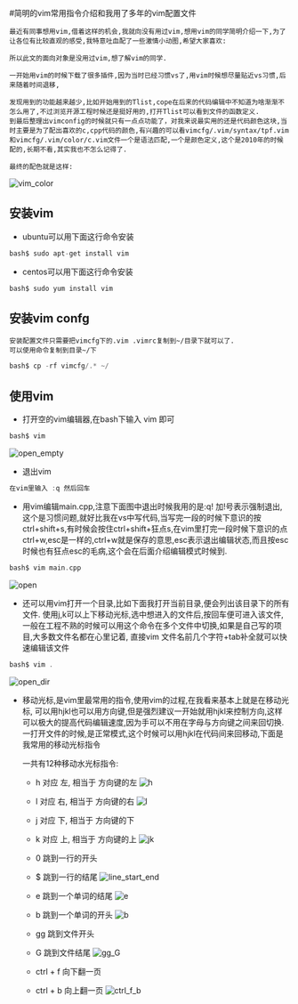 #简明的vim常用指令介绍和我用了多年的vim配置文件

	最近有同事想用vim,借着这样的机会,我就向没有用过vim,想用vim的同学简明介绍一下,为了让各位有比较直观的感受,我特意吐血配了一些激情小动图,希望大家喜欢:

	所以此文的面向对象是没用过vim,想了解vim的同学.

    一开始用vim的时候下载了很多插件,因为当时已经习惯vs了,用vim时候想尽量贴近vs习惯,后来随着时间退移, 

	发现用到的功能越来越少,比如开始用到的Tlist,cope在后来的代码编辑中不知道为啥渐渐不怎么用了,不过浏览开源工程时候还是挺好用的,打开Tlist可以看到文件的函数定义. 
	到最后整理出vimconfig的时候就只有一点点功能了，对我来说最实用的还是代码颜色这块,当时主要是为了配出喜欢的c,cpp代码的颜色,有兴趣的可以看vimcfg/.vim/syntax/tpf.vim 和vimcfg/.vim/color/c.vim文件一个是语法匹配,一个是颜色定义,这个是2010年的时候配的,长期不看,其实我也不怎么记得了.
	
	最终的配色就是这样:
![vim_color](res/vim_color.png)

## 安装vim
* ubuntu可以用下面这行命令安装
```c
bash$ sudo apt-get install vim 
```
* centos可以用下面这行命令安装
```c
bash$ sudo yum install vim 
```

## 安装vim confg
    安装配置文件只需要把vimcfg下的.vim .vimrc复制到~/目录下就可以了. 
    可以使用命令复制到目录~/下
```c
bash$ cp -rf vimcfg/.* ~/
```

## 使用vim
* 打开空的vim编辑器,在bash下输入 vim 即可
```c
bash$ vim 
```
![open_empty](res/open_empty.gif)

* 退出vim
```c
在vim里输入 :q 然后回车
```

* 用vim编辑main.cpp,注意下面图中退出时候我用的是:q! 加!号表示强制退出,这个是习惯问题,就好比我在vs中写代码,当写完一段的时候下意识的按ctrl+shift+s,有时候会按住ctrl+shift+狂点s,在vim里打完一段时候下意识的点ctrl+w,esc是一样的,ctrl+w就是保存的意思,esc表示退出编辑状态,而且按esc时候也有狂点esc的毛病,这个会在后面介绍编辑模式时候到.
```c
bash$ vim main.cpp
```
![open](res/open_close.gif)

* 还可以用vim打开一个目录,比如下面我打开当前目录,便会列出该目录下的所有文件. 使用j,k可以上下移动光标,选中想进入的文件后,按回车便可进入该文件,一般在工程不熟的时候可以用这个命令在多个文件中切换,如果是自己写的项目,大多数文件名都在心里记着, 直接vim 文件名前几个字符+tab补全就可以快速编辑该文件
```c
bash$ vim .
```
![open_dir](res/open_dir.gif)

* 移动光标,是vim里最常用的指令,使用vim的过程,在我看来基本上就是在移动光标,
  可以用hjkl也可以用方向键,但是强烈建议一开始就用hjkl来控制方向,这样可以极大的提高代码编辑速度,因为手可以不用在字母与方向键之间来回切换.
  一打开文件的时候,是正常模式,这个时候可以用hjkl在代码间来回移动,下面是我常用的移动光标指令

  一共有12种移动水光标指令:

  * h 对应 左, 相当于 方向键的左
![h](res/h.gif)

  * l 对应 右, 相当于 方向键的右
![l](res/l.gif)

  * j 对应 下, 相当于 方向键的下
  * k 对应 上, 相当于 方向键的上
![jk](res/jk.gif)

  * 0 跳到一行的开头
  * $ 跳到一行的结尾
![line_start_end](res/line_start_end.gif)

  * e 跳到一个单词的结尾
![e](res/e.gif)

  * b 跳到一个单词的开头
![b](res/b.gif)

  * gg 跳到文件开头
  * G 跳到文件结尾
![gg_G](res/gg_G.gif)

  * ctrl + f 向下翻一页
  * ctrl + b 向上翻一页
![ctrl_f_b](res/ctrl_f_b.gif)
